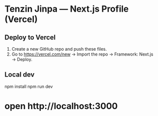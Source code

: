 # Tenzin Jinpa — Next.js Profile (Vercel)

## Deploy to Vercel
1. Create a new GitHub repo and push these files.
2. Go to https://vercel.com/new → Import the repo → Framework: Next.js → Deploy.

## Local dev
npm install
npm run dev
# open http://localhost:3000
